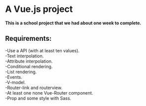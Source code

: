 # A Vue.js project

**This is a school project that we had about one week to complete.**

## Requirements:

-Use a API (with at least ten values).<br>
-Text interpolation.<br>
-Attribute interpolation.<br>
-Conditional rendering.<br>
-List rendering.<br>
-Events.<br>
-V-model.<br>
-Router-link and routerview.<br>
-At least one none Vue-Router component.<br>
-Prop and some style with Sass.<br>
